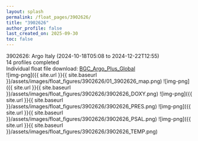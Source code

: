 ```yaml
---
layout: splash
permalink: /float_pages/3902626/
title: "3902626"
author_profile: false
last_created_on: 2025-09-30
toc: false
---
```

 
3902626: Argo Italy (2024-10-18T05:08 to 2024-12-22T12:55)\
14 profiles completed\
Individual float file download: [BGC_Argo_Plus_Global](https://ftp.soest.hawaii.edu/bgc_argo_plus/Individual_Floats/outliers_removed/3902626_Sprof_processed.nc)\
![img-png]({{ site.url }}{{ site.baseurl }}/assets/images/float_figures/3902626/01_3902626_map.png)
![img-png]({{ site.url }}{{ site.baseurl }}/assets/images/float_figures/3902626/3902626_DOXY.png)
![img-png]({{ site.url }}{{ site.baseurl }}/assets/images/float_figures/3902626/3902626_PRES.png)
![img-png]({{ site.url }}{{ site.baseurl }}/assets/images/float_figures/3902626/3902626_PSAL.png)
![img-png]({{ site.url }}{{ site.baseurl }}/assets/images/float_figures/3902626/3902626_TEMP.png)

